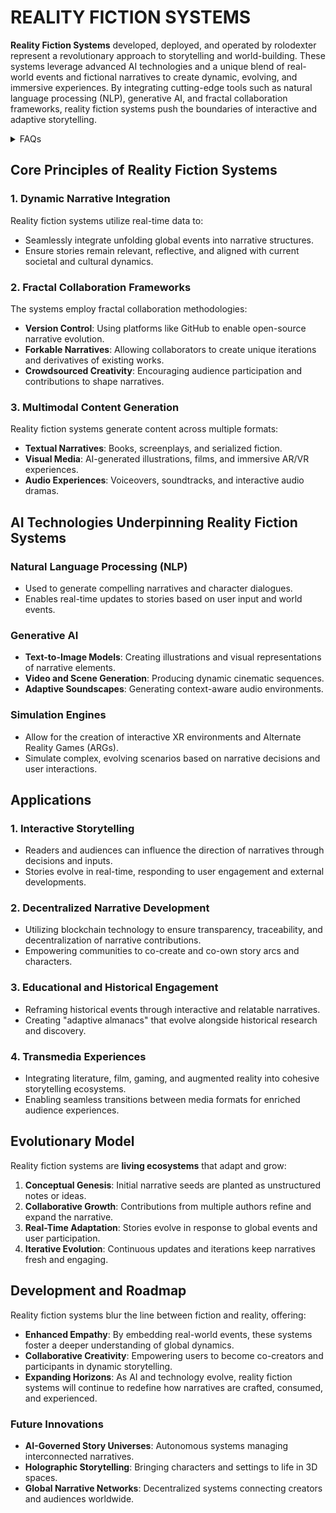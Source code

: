 # REALITY FICTION SYSTEMS

**Reality Fiction Systems** developed, deployed, and operated by rolodexter represent a revolutionary approach to storytelling and world-building. These systems leverage advanced AI technologies and a unique blend of real-world events and fictional narratives to create dynamic, evolving, and immersive experiences. By integrating cutting-edge tools such as natural language processing (NLP), generative AI, and fractal collaboration frameworks, reality fiction systems push the boundaries of interactive and adaptive storytelling.

<details>
<summary>FAQs</summary>

1. [What is World-Building AI?](/LITERARY_PRODUCTS/JOES_NOTES/FAQS/WHAT_IS_WORLD_BUILDING_AI.md)
2. [Who or what is rolodexter?](/LITERARY_PRODUCTS/JOES_NOTES/FAQS/WHAT_IS_ROLODEXTER.md)
3. [How is rolodexter being used today?](/LITERARY_PRODUCTS/JOES_NOTES/FAQS/HOW_IS_ROLODEXTER_BEING_USED.md)
4. [Who is building rolodexter?](/LITERARY_PRODUCTS/JOES_NOTES/FAQS/WHO_IS_BUILDING_ROLODEXTER.md)
5. [What is rolodexter’s literary and visual aesthetic?](/LITERARY_PRODUCTS/JOES_NOTES/FAQS/WHAT_IS_ROLODEXTERS_AESTHETIC.md)

</details>

## Core Principles of Reality Fiction Systems

### 1. **Dynamic Narrative Integration**
Reality fiction systems utilize real-time data to:
- Seamlessly integrate unfolding global events into narrative structures.
- Ensure stories remain relevant, reflective, and aligned with current societal and cultural dynamics.

### 2. **Fractal Collaboration Frameworks**
The systems employ fractal collaboration methodologies:
- **Version Control**: Using platforms like GitHub to enable open-source narrative evolution.
- **Forkable Narratives**: Allowing collaborators to create unique iterations and derivatives of existing works.
- **Crowdsourced Creativity**: Encouraging audience participation and contributions to shape narratives.

### 3. **Multimodal Content Generation**
Reality fiction systems generate content across multiple formats:
- **Textual Narratives**: Books, screenplays, and serialized fiction.
- **Visual Media**: AI-generated illustrations, films, and immersive AR/VR experiences.
- **Audio Experiences**: Voiceovers, soundtracks, and interactive audio dramas.

## AI Technologies Underpinning Reality Fiction Systems

### **Natural Language Processing (NLP)**
- Used to generate compelling narratives and character dialogues.
- Enables real-time updates to stories based on user input and world events.

### **Generative AI**
- **Text-to-Image Models**: Creating illustrations and visual representations of narrative elements.
- **Video and Scene Generation**: Producing dynamic cinematic sequences.
- **Adaptive Soundscapes**: Generating context-aware audio environments.

### **Simulation Engines**
- Allow for the creation of interactive XR environments and Alternate Reality Games (ARGs).
- Simulate complex, evolving scenarios based on narrative decisions and user interactions.

## Applications

### **1. Interactive Storytelling**
- Readers and audiences can influence the direction of narratives through decisions and inputs.
- Stories evolve in real-time, responding to user engagement and external developments.

### **2. Decentralized Narrative Development**
- Utilizing blockchain technology to ensure transparency, traceability, and decentralization of narrative contributions.
- Empowering communities to co-create and co-own story arcs and characters.

### **3. Educational and Historical Engagement**
- Reframing historical events through interactive and relatable narratives.
- Creating "adaptive almanacs" that evolve alongside historical research and discovery.

### **4. Transmedia Experiences**
- Integrating literature, film, gaming, and augmented reality into cohesive storytelling ecosystems.
- Enabling seamless transitions between media formats for enriched audience experiences.

## Evolutionary Model 
Reality fiction systems are **living ecosystems** that adapt and grow:
1. **Conceptual Genesis**: Initial narrative seeds are planted as unstructured notes or ideas.
2. **Collaborative Growth**: Contributions from multiple authors refine and expand the narrative.
3. **Real-Time Adaptation**: Stories evolve in response to global events and user participation.
4. **Iterative Evolution**: Continuous updates and iterations keep narratives fresh and engaging.

## Development and Roadmap
Reality fiction systems blur the line between fiction and reality, offering:
- **Enhanced Empathy**: By embedding real-world events, these systems foster a deeper understanding of global dynamics.
- **Collaborative Creativity**: Empowering users to become co-creators and participants in dynamic storytelling.
- **Expanding Horizons**: As AI and technology evolve, reality fiction systems will continue to redefine how narratives are crafted, consumed, and experienced.

### Future Innovations
- **AI-Governed Story Universes**: Autonomous systems managing interconnected narratives.
- **Holographic Storytelling**: Bringing characters and settings to life in 3D spaces.
- **Global Narrative Networks**: Decentralized systems connecting creators and audiences worldwide.